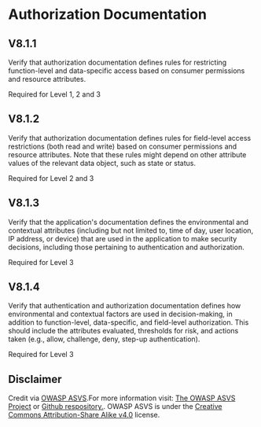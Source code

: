 # Authorization Documentation
## V8.1.1
Verify that authorization documentation defines rules for restricting function-level and data-specific access based on consumer permissions and resource attributes.
Required for Level 1, 2 and 3
## V8.1.2
Verify that authorization documentation defines rules for field-level access restrictions (both read and write) based on consumer permissions and resource attributes. Note that these rules might depend on other attribute values of the relevant data object, such as state or status.
Required for Level 2 and 3
## V8.1.3
Verify that the application's documentation defines the environmental and contextual attributes (including but not limited to, time of day, user location, IP address, or device) that are used in the application to make security decisions, including those pertaining to authentication and authorization.
Required for Level 3
## V8.1.4
Verify that authentication and authorization documentation defines how environmental and contextual factors are used in decision-making, in addition to function-level, data-specific, and field-level authorization. This should include the attributes evaluated, thresholds for risk, and actions taken (e.g., allow, challenge, deny, step-up authentication).
Required for Level 3
## Disclaimer
Credit via [OWASP ASVS](https://owasp.org/www-project-application-security-verification-standard/).For more information visit: [The OWASP ASVS Project](https://owasp.org/www-project-application-security-verification-standard/) or [Github respository.](https://github.com/OWASP/ASVS). OWASP ASVS is under the [Creative Commons Attribution-Share Alike v4.0](https://github.com/OWASP/ASVS/blob/v5.0.0/LICENSE.md) license.
